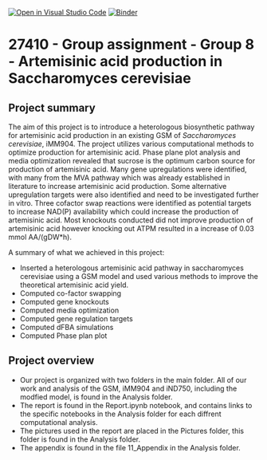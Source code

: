 [![Open in Visual Studio Code](https://classroom.github.com/assets/open-in-vscode-718a45dd9cf7e7f842a935f5ebbe5719a5e09af4491e668f4dbf3b35d5cca122.svg)](https://classroom.github.com/online_ide?assignment_repo_id=12060759&assignment_repo_type=AssignmentRepo)
[![Binder](https://mybinder.org/badge_logo.svg)](https://mybinder.org/v2/gh/27410/group-assignment-group-8-Artemisinic-acid-production-in-Saccharomyces-cervisia_2023.git/main)

# 27410 - Group assignment - Group 8 - Artemisinic acid production in Saccharomyces cerevisiae


## Project summary
The aim of this project is to introduce a heterologous biosynthetic pathway for artemisinic acid production in an existing GSM of *Saccharomyces cerevisiae*, iMM904. The project utilizes various computational methods to optimize production for artemisinic acid. Phase plane plot analysis and media optimization revealed that sucrose is the optimum carbon source for production of artemisinic acid. Many gene upregulations were identified, with many from the MVA pathway which was already established in literature to increase artemisinic acid production. Some alternative upregulation targets were also identified and need to be investigated further in vitro. Three cofactor swap reactions were identified as potential targets to increase NAD(P) availability which could increase the production of artemisinic acid. Most knockouts conducted did not improve production of artemisinic acid however knocking out ATPM resulted in a increase of 0.03 mmol AA/(gDW*h). 

A summary of what we achieved in this project:
- Inserted a heterologous artemisinic acid pathway in saccharomyces cerevisiae using a GSM model and used various methods to improve the theoretical artemisinic acid yield.
- Computed co-factor swapping
- Computed gene knockouts
- Computed media optimization 
- Computed gene regulation targets
- Computed dFBA simulations
- Computed Phase plan plot


## Project overview
- Our project is organized with two folders in the main folder. All of our work and analysis of the GSM, iMM904 and iND750, including the modfied model, is found in the Analysis folder.
- The report is found in the Report.ipynb notebook, and contains links to the specific notebooks in the Analysis folder for each diffrent computational analysis.
- The pictures used in the report are placed in the Pictures folder, this folder is found in the Analysis folder.
- The appendix is found in the file 11_Appendix in the Analysis folder.




